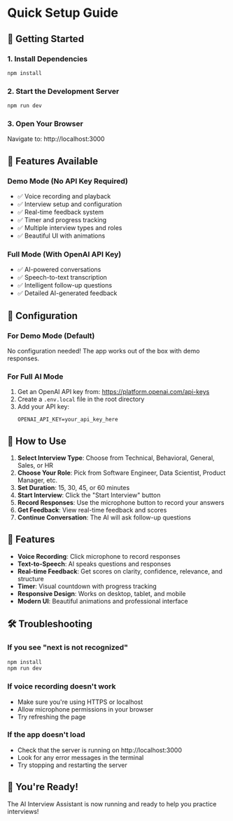 # Quick Setup Guide

## 🚀 Getting Started

### 1. Install Dependencies
```bash
npm install
```

### 2. Start the Development Server
```bash
npm run dev
```

### 3. Open Your Browser
Navigate to: http://localhost:3000

## 🎯 Features Available

### Demo Mode (No API Key Required)
- ✅ Voice recording and playback
- ✅ Interview setup and configuration
- ✅ Real-time feedback system
- ✅ Timer and progress tracking
- ✅ Multiple interview types and roles
- ✅ Beautiful UI with animations

### Full Mode (With OpenAI API Key)
- ✅ AI-powered conversations
- ✅ Speech-to-text transcription
- ✅ Intelligent follow-up questions
- ✅ Detailed AI-generated feedback

## 🔧 Configuration

### For Demo Mode (Default)
No configuration needed! The app works out of the box with demo responses.

### For Full AI Mode
1. Get an OpenAI API key from: https://platform.openai.com/api-keys
2. Create a `.env.local` file in the root directory
3. Add your API key:
   ```
   OPENAI_API_KEY=your_api_key_here
   ```

## 📱 How to Use

1. **Select Interview Type**: Choose from Technical, Behavioral, General, Sales, or HR
2. **Choose Your Role**: Pick from Software Engineer, Data Scientist, Product Manager, etc.
3. **Set Duration**: 15, 30, 45, or 60 minutes
4. **Start Interview**: Click the "Start Interview" button
5. **Record Responses**: Use the microphone button to record your answers
6. **Get Feedback**: View real-time feedback and scores
7. **Continue Conversation**: The AI will ask follow-up questions

## 🎨 Features

- **Voice Recording**: Click microphone to record responses
- **Text-to-Speech**: AI speaks questions and responses
- **Real-time Feedback**: Get scores on clarity, confidence, relevance, and structure
- **Timer**: Visual countdown with progress tracking
- **Responsive Design**: Works on desktop, tablet, and mobile
- **Modern UI**: Beautiful animations and professional interface

## 🛠️ Troubleshooting

### If you see "next is not recognized"
```bash
npm install
npm run dev
```

### If voice recording doesn't work
- Make sure you're using HTTPS or localhost
- Allow microphone permissions in your browser
- Try refreshing the page

### If the app doesn't load
- Check that the server is running on http://localhost:3000
- Look for any error messages in the terminal
- Try stopping and restarting the server

## 🎉 You're Ready!

The AI Interview Assistant is now running and ready to help you practice interviews!




